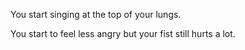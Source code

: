 You start singing at the top of your lungs.

You start to feel less angry but your fist still hurts a lot.